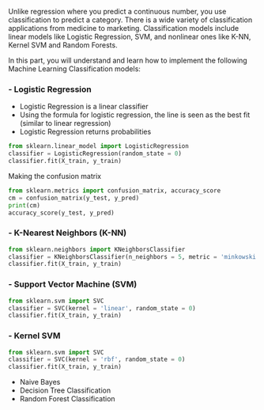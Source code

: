 Unlike regression where you predict a continuous number, you use classification to predict a category. There is a wide variety of classification applications from medicine to marketing. Classification models include linear models like Logistic Regression, SVM, and nonlinear ones like K-NN, Kernel SVM and Random Forests.

In this part, you will understand and learn how to implement the following Machine Learning Classification models:

### - Logistic Regression
- Logistic Regression is a linear classifier
- Using the formula for logistic regression, the line is seen as the best fit (similar to linear regression)
- Logistic Regression returns probabilities

```python
from sklearn.linear_model import LogisticRegression
classifier = LogisticRegression(random_state = 0)
classifier.fit(X_train, y_train)
```
Making the confusion matrix
```python
from sklearn.metrics import confusion_matrix, accuracy_score
cm = confusion_matrix(y_test, y_pred)
print(cm)
accuracy_score(y_test, y_pred)
```

### - K-Nearest Neighbors (K-NN)

```python
from sklearn.neighbors import KNeighborsClassifier
classifier = KNeighborsClassifier(n_neighbors = 5, metric = 'minkowski', p = 2)
classifier.fit(X_train, y_train)
```

### - Support Vector Machine (SVM)
```python
from sklearn.svm import SVC
classifier = SVC(kernel = 'linear', random_state = 0)
classifier.fit(X_train, y_train)
```

### - Kernel SVM
```python
from sklearn.svm import SVC
classifier = SVC(kernel = 'rbf', random_state = 0)
classifier.fit(X_train, y_train)
```
- Naive Bayes
- Decision Tree Classification
- Random Forest Classification

